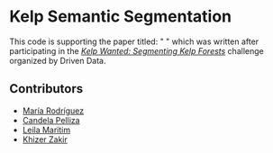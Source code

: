 # Kelp Semantic Segmentation
This code is supporting the paper titled: " " which was written after participating in the [*Kelp Wanted: Segmenting Kelp Forests*](https://www.drivendata.org/competitions/255/kelp-forest-segmentation/page/791/) challenge organized by Driven Data.


## Contributors
* [María Rodríguez](https://mariarodriguezn.github.io/)
* [Candela Pelliza](https://candelasolpelliza.com/)
* [Leila Maritim](https://chepkemoileila39.wixsite.com/leila-maritim)
* [Khizer Zakir](https://khizerzakir.com/)
